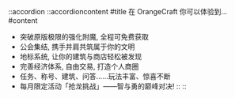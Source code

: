 ::accordion
::accordioncontent
#title
在 OrangeCraft 你可以体验到...
#content
- 突破原版极限的强化附魔, 全程可免费获取
- 公会集结, 携手并肩共筑属于你的文明
- 地标系统, 让你的建筑与商店轻松被发现
- 完善经济体系, 自由交易, 打造个人商圈
- 任务、称号、建筑、问答……玩法丰富、惊喜不断
- 每月限定活动「抢龙挑战」——智与勇的巅峰对决!
::
::